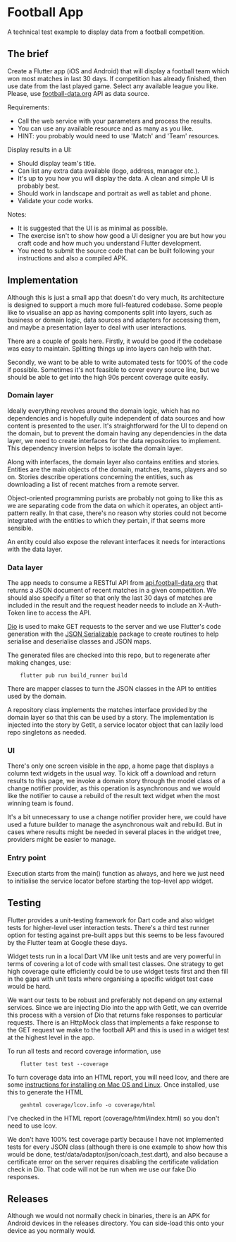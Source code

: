 # Football App

A technical test example to display data from a football competition.

## The brief

Create a Flutter app (iOS and Android) that will display a football team which
won most matches in last 30 days. If competition has already finished, then
use date from the last played game. Select any available league you like.
Please, use [football-data.org](https://www.football-data.org/) API as data
source.

Requirements:

* Call the web service with your parameters and process the results.
* You can use any available resource and as many as you like.
* HINT: you probably would need to use 'Match' and 'Team' resources.

Display results in a UI:

* Should display team's title.
* Can list any extra data available (logo, address, manager etc.).
* It's up to you how you will display the data. A clean and simple UI is probably best.
* Should work in landscape and portrait as well as tablet and phone.
* Validate your code works.

Notes:

* It is suggested that the UI is as minimal as possible.
* The exercise isn't to show how good a UI designer you are but how you craft
code and how much you understand Flutter development.
* You need to submit the source code that can be built following your
instructions and also a compiled APK.

## Implementation

Although this is just a small app that doesn't do very much, its architecture
is designed to support a much more full-featured codebase.  Some people like
to visualise an app as having components split into layers, such as business
or domain logic, data sources and adapters for accessing them, and maybe a
presentation layer to deal with user interactions.

There are a couple of goals here.  Firstly, it would be good if the codebase
was easy to maintain.  Splitting things up into layers can help with that.

Secondly, we want to be able to write automated tests for 100% of the code
if possible.  Sometimes it's not feasible to cover every source line, but we
should be able to get into the high 90s percent coverage quite easily.

### Domain layer

Ideally everything revolves around the domain logic, which has no
dependencies and is hopefully quite independent of data sources and how
content is presented to the user.  It's straightforward for the UI to depend
on the domain, but to prevent the domain having any dependencies in the data
layer, we need to create interfaces for the data repositories to implement.
This  dependency inversion helps to isolate the domain layer.

Along with interfaces, the domain layer also contains entities and stories.
Entities are the main objects of the domain, matches, teams, players and so
on.  Stories describe operations concerning the entities, such as downloading
a list of recent matches from a remote server.

Object-oriented programming purists are probably not going to like this as we
are separating code from the data on which it operates, an object anti-pattern
really.  In that case, there's no reason why stories could not become
integrated with the entities to which they pertain, if that seems more
sensible.

An entity could also expose the relevant interfaces it needs for interactions
with the data layer.

### Data layer

The app needs to consume a RESTful API from
[api.football-data.org](https://api.football-data.org/) that returns a JSON
document of recent matches in a given competition.  We should also specify a
filter so that only the last 30 days of matches are included in the result and
the request header needs to include an X-Auth-Token line to access the API.

[Dio](https://pub.dev/packages/dio) is used to make GET requests to the
server and we use Flutter's code generation with the
[JSON Serializable](https://pub.dev/packages/json_serializable) package to
create routines to help serialise and deserialise classes and JSON maps.

The generated files are checked into this repo, but to regenerate after making
changes, use:

        flutter pub run build_runner build

There are mapper classes to turn the JSON classes in the API to entities used
by the domain.

A repository class implements the matches interface provided by the domain
layer so that this can be used by a story.  The implementation is injected
into the story by GetIt, a service locator object that can lazily load repo
singletons as needed.

### UI

There's only one screen visible in the app, a home page that displays a column
text widgets in the usual way.  To kick off a download and return results to
this page, we invoke a domain story through the model class of a change
notifier provider, as this operation is asynchronous and we would like the
notifier to cause a rebuild of the result text widget when the most winning
team is found.

It's a bit unnecessary to use a change notifier provider here, we could have
used a future builder to manage the asynchronous wait and rebuild.  But in
cases where results might be needed in several places in the widget tree,
providers might be easier to manage.

### Entry point

Execution starts from the main() function as always, and here we just need
to initialise the service locator before starting the top-level app widget.

## Testing

Flutter provides a unit-testing framework for Dart code and also widget tests
for higher-level user interaction tests.  There's a third test runner option
for testing against pre-built apps but this seems to be less favoured by the
Flutter team at Google these days.

Widget tests run in a local Dart VM like unit tests and are very powerful in
terms of covering a lot of code with small test classes.  One strategy to get
high coverage quite efficiently could be to use widget tests first and then
fill in the gaps with unit tests where organising a specific widget test case
would be hard.

We want our tests to be robust and preferably not depend on any external
services.  Since we are injecting Dio into the app with GetIt, we can override
this process with a version of Dio that returns fake responses to particular
requests.  There is an HttpMock class that implements a fake response to
the GET request we make to the football API and this is used in a widget test
at the highest level in the app.

To run all tests and record coverage information, use

        flutter test test --coverage

To turn coverage data into an HTML report, you will need lcov, and there
are some [instructions for installing on Mac OS and Linux](https://stackoverflow.com/questions/50789578/how-can-the-code-coverage-data-from-flutter-tests-be-displayed).
Once installed, use this to generate the HTML

        genhtml coverage/lcov.info -o coverage/html

I've checked in the HTML report (coverage/html/index.html) so you don't need
to use lcov.  

We don't have 100% test coverage partly because I have not implemented tests
for every JSON class (although there is one example to show how this would be
done, test/data/adaptor/json/coach_test.dart), and also because a certificate
error on the server requires disabling the certificate validation check in
Dio.  That code will not be run when we use our fake Dio responses.

## Releases

Although we would not normally check in binaries, there is an APK for Android
devices in the releases directory.  You can side-load this onto your device as
you normally would.
